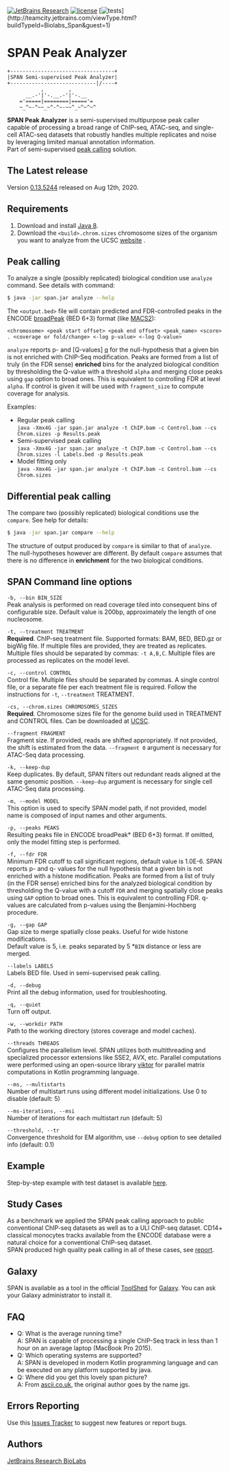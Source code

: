 [![JetBrains Research](https://jb.gg/badges/research.svg)](https://confluence.jetbrains.com/display/ALL/JetBrains+on+GitHub)
[![license](https://img.shields.io/github/license/mashape/apistatus.svg)](https://opensource.org/licenses/MIT)
[![tests](http://teamcity.jetbrains.com/app/rest/builds/buildType:(id:Biolabs_Span)/statusIcon.svg)](http://teamcity.jetbrains.com/viewType.html?buildTypeId=Biolabs_Span&guest=1)

SPAN Peak Analyzer
==================

```
+----------------------------------+
|SPAN Semi-supervised Peak Analyzer|
+----------------------------|/----+
           ,        ,
      __.-'|'-.__.-'|'-.__
    ='=====|========|====='=
    ~_^~-^~~_~^-^~-~~^_~^~^~^
```

**SPAN Peak Analyzer** is a semi-supervised multipurpose peak caller capable of processing a broad range of ChIP-seq,
ATAC-seq, and single-cell ATAC-seq datasets that robustly handles multiple replicates and noise by leveraging limited
manual annotation information.\
Part of semi-supervised [peak calling](https://artyomovlab.wustl.edu/aging/tools) solution.

The Latest release
--------------
Version [0.13.5244](https://github.com/JetBrains-Research/span/releases/tag/0.13.5244) released on Aug 12th, 2020.

Requirements
------------

1. Download and install [Java 8][java8].
2. Download the `<build>.chrom.sizes` chromosome sizes of the organism you want to analyze from the UCSC [website][UCSC]
   .

Peak calling
------------

To analyze a single (possibly replicated) biological condition use `analyze` command. See details with command:

```bash
$ java -jar span.jar analyze --help
```

The `<output.bed>` file will contain predicted and FDR-controlled peaks in the
ENCODE [broadPeak](https://genome.ucsc.edu/FAQ/FAQformat.html#format13) (BED 6+3) format
(like [MACS2](https://github.com/taoliu/MACS)):

```
<chromosome> <peak start offset> <peak end offset> <peak_name> <score> . <coverage or fold/change> <-log p-value> <-log Q-value>
```

`analyze` reports p- and [Q-values] [q] for the null-hypothesis that a given bin is not enriched with ChIP-Seq
modification. Peaks are formed from a list of truly (in the FDR sense)
**enriched** bins for the analyzed biological condition by thresholding the Q-value with a threshold `alpha` and merging
close peaks using `gap` option to broad ones. This is equivalent to controlling FDR at level `alpha`. If control is
given it will be used with `fragment_size` to compute coverage for analysis.

Examples:

* Regular peak calling<br>
  `java -Xmx4G -jar span.jar analyze -t ChIP.bam -c Control.bam --cs Chrom.sizes -p Results.peak`
* Semi-supervised peak calling<br>
  `java -Xmx4G -jar span.jar analyze -t ChIP.bam -c Control.bam --cs Chrom.sizes -l Labels.bed -p Results.peak`
* Model fitting only<br>
  `java -Xmx4G -jar span.jar analyze -t ChIP.bam -c Control.bam --cs Chrom.sizes`

Differential peak calling
-------------------------

The compare two (possibly replicated) biological conditions use the `compare`. See help for details:

```bash
$ java -jar span.jar compare --help
```

The structure of output produced by `compare` is similar to that of `analyze`. The null-hypotheses however are
different. By default `compare` assumes that there is no difference in **enrichment** for the two biological conditions.

SPAN Command line options
-------------------------

`-b, --bin BIN_SIZE`<br>
Peak analysis is performed on read coverage tiled into consequent bins of configurable size. Default value is 200bp,
approximately the length of one nucleosome.

`-t, --treatment TREATMENT`<br>
**Required**. ChIP-seq treatment file. Supported formats: BAM, BED, BED.gz or bigWig file. If multiple files are
provided, they are treated as replicates. Multiple files should be separated by commas: `-t A,B,C`. Multiple files are
processed as replicates on the model level.

`-c, --control CONTROL`<br>
Control file. Multiple files should be separated by commas. A single control file, or a separate file per each treatment
file is required. Follow the instructions for `-t`, `--treatment` TREATMENT.

`-cs, --chrom.sizes CHROMOSOMES_SIZES`<br>
**Required**. Chromosome sizes file for the genome build used in TREATMENT and CONTROL files. Can be downloaded
at [UCSC](https://hgdownload.soe.ucsc.edu/downloads.html).

`--fragment FRAGMENT`<br>
Fragment size. If provided, reads are shifted appropriately. If not provided, the shift is estimated from the data.
`--fragment 0` argument is necessary for ATAC-Seq data processing.

`-k, --keep-dup`<br>
Keep duplicates. By default, SPAN filters out redundant reads aligned at the same genomic position.
`--keep-dup` argument is necessary for single cell ATAC-Seq data processing.

`-m, --model MODEL`<br>
This option is used to specify SPAN model path, if not provided, model name is composed of input names and other
arguments.

`-p, --peaks PEAKS`<br>
Resulting peaks file in ENCODE broadPeak* (BED 6+3) format. If omitted, only the model fitting step is performed.

`-f, --fdr FDR`<br>
Minimum FDR cutoff to call significant regions, default value is 1.0E-6. SPAN reports p- and q- values for the null
hypothesis that a given bin is not enriched with a histone modification. Peaks are formed from a list of truly (in the
FDR sense) enriched bins for the analyzed biological condition by thresholding the Q-value with a cutoff `FDR`
and merging spatially close peaks using `GAP` option to broad ones. This is equivalent to controlling FDR. q-values are
calculated from p-values using the Benjamini-Hochberg procedure.

`-g, --gap GAP`<br>
Gap size to merge spatially close peaks. Useful for wide histone modifications. <br>
Default value is 5, i.e. peaks separated by 5 *`BIN` distance or less are merged.

`--labels LABELS`<br>
Labels BED file. Used in semi-supervised peak calling.

`-d, --debug`<br>
Print all the debug information, used for troubleshooting.

`-q, --quiet`<br>
Turn off output.

`-w, --workdir PATH`<br>
Path to the working directory (stores coverage and model caches).

`--threads THREADS`<br>
Configures the parallelism level. SPAN utilizes both multithreading and specialized processor extensions like SSE2, AVX,
etc. Parallel computations were performed using an open-source library [viktor]() for parallel matrix computations in
Kotlin programming language.

`--ms, --multistarts`<br>
Number of multistart runs using different model initializations. Use 0 to disable (default: 5)

`--ms-iterations, --msi`<br>
Number of iterations for each multistart run (default: 5)

`--threshold, --tr`<br>
Convergence threshold for EM algorithm, use `--debug` option to see detailed info (default: 0.1)

Example
-------
Step-by-step example with test dataset is available [here](https://github.com/JetBrains-Research/span/wiki).


Study Cases
-----------
As a benchmark we applied the SPAN peak calling approach to public conventional ChIP-seq datasets as well as to a ULI
ChIP-seq dataset. CD14+ classical monocytes tracks available from the ENCODE database were a natural choice for a
conventional ChIP-seq dataset.<br>
SPAN produced high quality peak calling in all of these cases,
see [report](https://artyomovlab.wustl.edu/aging/study_cases.html).

Galaxy
------

SPAN is available as a tool in the official [ToolShed](https://toolshed.g2.bx.psu.edu/view/jetbrains/span/66b2c9a128ab)
for
[Galaxy](https://galaxyproject.org/). You can ask your Galaxy administrator to install it.

FAQ
---

* Q: What is the average running time?<br>
  A: SPAN is capable of processing a single ChIP-Seq track in less than 1 hour on an average laptop (MacBook Pro 2015).
* Q: Which operating systems are supported?<br>
  A: SPAN is developed in modern Kotlin programming language and can be executed on any platform supported by java.
* Q: Where did you get this lovely span picture?<br>
  A: From [ascii.co.uk](https://ascii.co.uk), the original author goes by
  the name jgs.

Errors Reporting
-----------------

Use this [Issues Tracker](https://github.com/JetBrains-Research/span/issues) to suggest new features or report bugs.

Authors
-------

[JetBrains Research BioLabs](https://research.jetbrains.org/groups/biolabs)

[java8]: http://www.java.com/en/download/

[q]: http://en.wikipedia.org/wiki/False_discovery_rate#q-value

[UCSC]: http://hgdownload.cse.ucsc.edu/downloads.html

[releases]: https://github.com/JetBrains-Research/span/releases

[tc]: https://teamcity.jetbrains.com/viewLog.html?buildId=lastSuccessful&buildTypeId=Epigenome_span&tab=artifacts&guest=1

[span_scheme]: https://github.com/JetBrains-Research/span/blob/master/span_scheme.pdf

